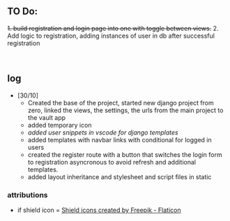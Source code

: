 
## TO Do:

~~1. build registration and login page into one with toggle between views.~~
2. Add logic to registration, adding instances of user in db after successful registration

<br>

## log
* [30/10]
    * Created the base of the project, started new django project from zero, linked the views, the settings, the urls from the main project to the vault app
    * added temporary icon
    * *added user snippets in vscode for django templates*
    * added templates with navbar links with conditional for logged in users
    * created the register route with a button that switches the login form to registration asyncronous to avoid refresh and additional templates.
    * added layout inheritance and stylesheet and script files in static



### attributions
* if shield icon = <a href="https://www.flaticon.com/free-icons/shield" title="shield icons">Shield icons created by Freepik - Flaticon</a>